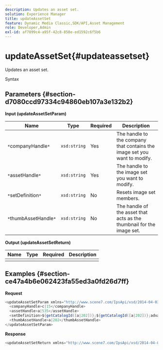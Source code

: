 ```yaml
---
description: Updates an asset set.
solution: Experience Manager
title: updateAssetSet
feature: Dynamic Media Classic,SDK/API,Asset Management
role: Developer,Admin
exl-id: af7899c4-a95f-42c8-858e-ed1592c6f5b6
---
```

# updateAssetSet{#updateassetset}

Updates an asset set.

 Syntax 

## Parameters {#section-d7080ccd97334c94860eb107a3e132b2}

**Input (updateAssetSetParam)**

|  Name  | Type  | Required  | Description  |
|---|---|---|---|
|  `*`companyHandle`*`  | `xsd:string`  | Yes  | The handle to the company that contains the image set you want to modify.  |
|  `*`assetHandle`*`  | `xsd:string`  | Yes  | The handle to the image set you want to modify.  |
|  `*`setDefinition`*`  | `xsd:string`  | No  | Resets image set members.  |
|  `*`thumbAssetHandle`*`  | `xsd:string`  | No  | The handle of the asset that acts as the thumbnail for the image set.  |

**Output (updateAssetSetReturn)**

|  Name  | Type  | Required  | Description  |
|---|---|---|---|
|   |  |  |  |

## Examples {#section-ce47a4b6e062423fa55ed3a0fd26d7ff}

**Request** 

```java
<updateAssetSetParam xmlns="http://www.scene7.com/IpsApi/xsd/2014-04-03"> 
  <companyHandle>c|15</companyHandle> 
  <assetHandle>a|535</assetHandle> 
  <setDefinition>${getCatalogId([a|202])};${getCatalogId([a|202])};advanced_image;,${getCatalogId([a|935])};${getCatalogId([a|935])};advanced_image;,${getCatalogId([a|933])};${getCatalogId([a|933])};advanced_image;</setDefinition> 
  <thumbAssetHandle>a|202</thumbAssetHandle> 
</updateAssetSetParam>
```

**Response** 

```java
<updateAssetSetReturn xmlns="http://www.scene7.com/IpsApi/xsd/2014-04-03"/>
```
